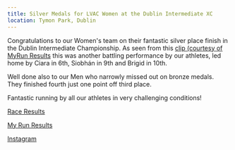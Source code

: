 ```yaml
---
title: Silver Medals for LVAC Women at the Dublin Intermediate XC
location: Tymon Park, Dublin
---
```


Congratulations to our Women's team on their fantastic silver place finish in the Dublin Intermediate Championship. As seen from this <a href="https://www.instagram.com/reel/CmCP-JKOR5I/?igshid=YmMyMTA2M2Y%3D" target="_blank" rel="noopener noreferrer">clip (courtesy of MyRun Results</a> this was another battling performance by our athletes, led home by Ciara in 6th, Siobhán in 9th and Brigid in 10th. 

Well done also to our Men who narrowly missed out on bronze medals. They finished fourth just one point off third place. 

Fantastic running by all our athletes in very challenging conditions! 

<a href="/races/2022-12-11-dublin-inter-xc/" target="_blank" rel="noopener noreferrer">Race Results</a>

<a href="https://www.myrunresults.com/events/dublin_intermediate_xc_championships/4659/results/" target="_blank" rel="noopener noreferrer">My Run Results</a>

<a href="https://www.instagram.com/p/CmCJiInsHxh/" target="_blank" rel="noopener noreferrer">Instagram</a>
